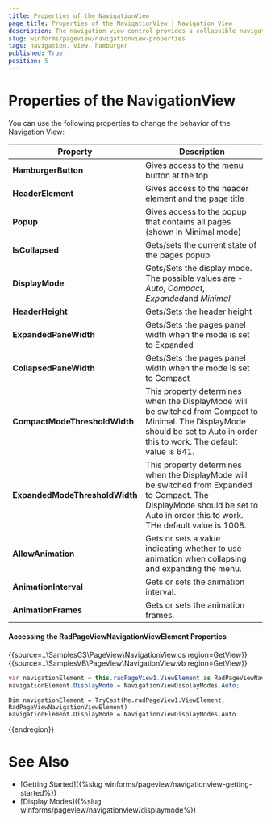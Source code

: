 ```yaml
---
title: Properties of the NavigationView
page_title: Properties of the NavigationView | Navigation View
description: The navigation view control provides a collapsible navigation pane that helps implement the hamburger menu pattern and automatically adapts the pane's display mode to different control sizes.
slug: winforms/pageview/navigationview-properties
tags: navigation, view, hamburger
published: True
position: 5
---
```


# Properties of the NavigationView

You can use the following properties to change the behavior of the Navigation View:

|Property|Description|
|---|---|
|__HamburgerButton__|Gives access to the menu button at the top|
|__HeaderElement__|Gives access to the header element and the page title|
|__Popup__|Gives access to the popup that contains all pages (shown in Minimal mode)|
|__IsCollapsed__|Gets/sets the current state of the pages popup|
|__DisplayMode__|Gets/Sets the display mode. The possible values are - *Auto*, *Compact*, *Expanded*and *Minimal*|
|__HeaderHeight__|Gets/Sets the header height|
|__ExpandedPaneWidth__|Gets/Sets the pages panel width when the mode is set to Expanded|
|__CollapsedPaneWidth__|Gets/Sets the pages panel width when the mode is set to Compact|
|__CompactModeThresholdWidth__|This property determines when the DisplayMode will be switched from Compact to Minimal. The DisplayMode should be set to Auto in order this to work. The default value is 641. |
|__ExpandedModeThresholdWidth__|This property determines when the DisplayMode will be switched from Expanded to Compact. The DisplayMode should be set to Auto in order this to work. THe default value is 1008.|
|**AllowAnimation**|Gets or sets a value indicating whether to use animation when collapsing and expanding the menu.|
|**AnimationInterval**|Gets or sets the animation interval.|
|**AnimationFrames**|Gets or sets the animation frames.|
 
#### Accessing the RadPageViewNavigationViewElement Properties


{{source=..\SamplesCS\PageView\NavigationView.cs region=GetView}}
{{source=..\SamplesVB\PageView\NavigationView.vb region=GetView}}
````C#
var navigationElement = this.radPageView1.ViewElement as RadPageViewNavigationViewElement;
navigationElement.DisplayMode = NavigationViewDisplayModes.Auto;

````
````VB.NET
Dim navigationElement = TryCast(Me.radPageView1.ViewElement, RadPageViewNavigationViewElement)
navigationElement.DisplayMode = NavigationViewDisplayModes.Auto

````
 
{{endregion}}

# See Also
* [Getting Started]({%slug winforms/pageview/navigationview-getting-started%})
* [Display Modes]({%slug winforms/pageview/navigationview/displaymode%})